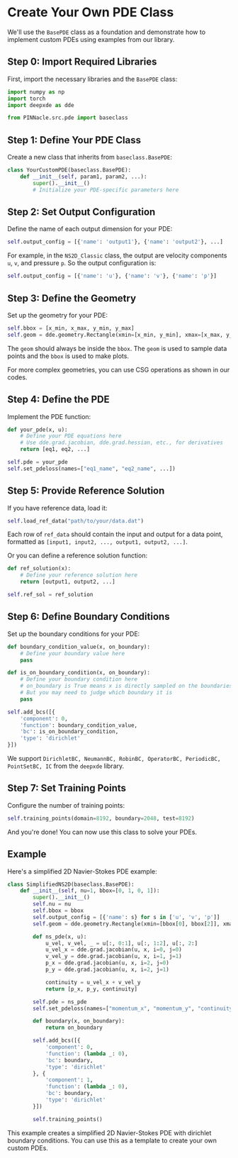 # Create Your Own PDE Class

We'll use the `BasePDE` class as a foundation and demonstrate how to implement custom PDEs using examples from our library.

## Step 0: Import Required Libraries

First, import the necessary libraries and the `BasePDE` class:

```python
import numpy as np
import torch
import deepxde as dde

from PINNacle.src.pde import baseclass
```

## Step 1: Define Your PDE Class

Create a new class that inherits from `baseclass.BasePDE`:

```python
class YourCustomPDE(baseclass.BasePDE):
    def __init__(self, param1, param2, ...):
        super().__init__()
        # Initialize your PDE-specific parameters here
```

## Step 2: Set Output Configuration

Define the name of each output dimension for your PDE:

```python
self.output_config = [{'name': 'output1'}, {'name': 'output2'}, ...]
```

For example, in the `NS2D_Classic` class, the output are velocity components `u`, `v`, and pressure `p`. So the output configuration is:

```python
self.output_config = [{'name': 'u'}, {'name': 'v'}, {'name': 'p'}]
```

## Step 3: Define the Geometry

Set up the geometry for your PDE:

```python
self.bbox = [x_min, x_max, y_min, y_max]
self.geom = dde.geometry.Rectangle(xmin=[x_min, y_min], xmax=[x_max, y_max])
```

The `geom` should always be inside the `bbox`. The `geom` is used to sample data points and the `bbox` is used to make plots.

For more complex geometries, you can use CSG operations as shown in our codes.

## Step 4: Define the PDE

Implement the PDE function:

```python
def your_pde(x, u):
    # Define your PDE equations here
    # Use dde.grad.jacobian, dde.grad.hessian, etc., for derivatives
    return [eq1, eq2, ...]

self.pde = your_pde
self.set_pdeloss(names=["eq1_name", "eq2_name", ...])
```

## Step 5: Provide Reference Solution

If you have reference data, load it:

```python
self.load_ref_data("path/to/your/data.dat")
```

Each row of `ref_data` should contain the input and output for a data point, formatted as `[input1, input2, ..., output1, output2, ...]`.

Or you can define a reference solution function:

```python
def ref_solution(x):
    # Define your reference solution here
    return [output1, output2, ...]

self.ref_sol = ref_solution
```

## Step 6: Define Boundary Conditions

Set up the boundary conditions for your PDE:

```python
def boundary_condition_value(x, on_boundary):
    # Define your boundary value here
    pass

def is_on_boundary_condition(x, on_boundary):
    # Define your boundary condition here
    # on_boundary is True means x is directly sampled on the boundaries
    # But you may need to judge which boundary it is
    pass

self.add_bcs([{
    'component': 0,
    'function': boundary_condition_value,
    'bc': is_on_boundary_condition,
    'type': 'dirichlet'
}])
```

We support `DirichletBC, NeumannBC, RobinBC, OperatorBC, PeriodicBC, PointSetBC, IC` from the `deepxde` library.

## Step 7: Set Training Points

Configure the number of training points:

```python
self.training_points(domain=8192, boundary=2048, test=8192)
```

And you're done! You can now use this class to solve your PDEs.

## Example

Here's a simplified 2D Navier-Stokes PDE example:

```python
class SimplifiedNS2D(baseclass.BasePDE):
    def __init__(self, nu=1, bbox=[0, 1, 0, 1]):
        super().__init__()
        self.nu = nu
        self.bbox = bbox
        self.output_config = [{'name': s} for s in ['u', 'v', 'p']]
        self.geom = dde.geometry.Rectangle(xmin=[bbox[0], bbox[2]], xmax=[bbox[1], bbox[3]])

        def ns_pde(x, u):
            u_vel, v_vel, _ = u[:, 0:1], u[:, 1:2], u[:, 2:]
            u_vel_x = dde.grad.jacobian(u, x, i=0, j=0)
            v_vel_y = dde.grad.jacobian(u, x, i=1, j=1)
            p_x = dde.grad.jacobian(u, x, i=2, j=0)
            p_y = dde.grad.jacobian(u, x, i=2, j=1)

            continuity = u_vel_x + v_vel_y
            return [p_x, p_y, continuity]

        self.pde = ns_pde
        self.set_pdeloss(names=["momentum_x", "momentum_y", "continuity"])

        def boundary(x, on_boundary):
            return on_boundary

        self.add_bcs([{
            'component': 0,
            'function': (lambda _: 0),
            'bc': boundary,
            'type': 'dirichlet'
        }, {
            'component': 1,
            'function': (lambda _: 0),
            'bc': boundary,
            'type': 'dirichlet'
        }])

        self.training_points()
```

This example creates a simplified 2D Navier-Stokes PDE with dirichlet boundary conditions. You can use this as a template to create your own custom PDEs.
